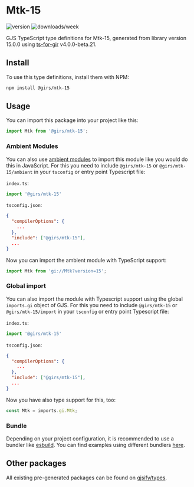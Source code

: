 
# Mtk-15

![version](https://img.shields.io/npm/v/@girs/mtk-15)
![downloads/week](https://img.shields.io/npm/dw/@girs/mtk-15)


GJS TypeScript type definitions for Mtk-15, generated from library version 15.0.0 using [ts-for-gir](https://github.com/gjsify/ts-for-gir) v4.0.0-beta.21.


## Install

To use this type definitions, install them with NPM:
```bash
npm install @girs/mtk-15
```

## Usage

You can import this package into your project like this:
```ts
import Mtk from '@girs/mtk-15';
```

### Ambient Modules

You can also use [ambient modules](https://github.com/gjsify/ts-for-gir/tree/main/packages/cli#ambient-modules) to import this module like you would do this in JavaScript.
For this you need to include `@girs/mtk-15` or `@girs/mtk-15/ambient` in your `tsconfig` or entry point Typescript file:

`index.ts`:
```ts
import '@girs/mtk-15'
```

`tsconfig.json`:
```json
{
  "compilerOptions": {
    ...
  },
  "include": ["@girs/mtk-15"],
  ...
}
```

Now you can import the ambient module with TypeScript support: 

```ts
import Mtk from 'gi://Mtk?version=15';
```

### Global import

You can also import the module with Typescript support using the global `imports.gi` object of GJS.
For this you need to include `@girs/mtk-15` or `@girs/mtk-15/import` in your `tsconfig` or entry point Typescript file:

`index.ts`:
```ts
import '@girs/mtk-15'
```

`tsconfig.json`:
```json
{
  "compilerOptions": {
    ...
  },
  "include": ["@girs/mtk-15"],
  ...
}
```

Now you have also type support for this, too:

```ts
const Mtk = imports.gi.Mtk;
```

### Bundle

Depending on your project configuration, it is recommended to use a bundler like [esbuild](https://esbuild.github.io/). You can find examples using different bundlers [here](https://github.com/gjsify/ts-for-gir/tree/main/examples).

## Other packages

All existing pre-generated packages can be found on [gjsify/types](https://github.com/gjsify/types).

